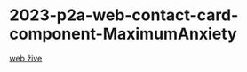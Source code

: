 ﻿# 2023-p2a-web-contact-card-component-MaximumAnxiety
[web žive](https://pslib-cz.github.io/2023-p2a-web-contact-card-component-MaximumAnxiety/)
